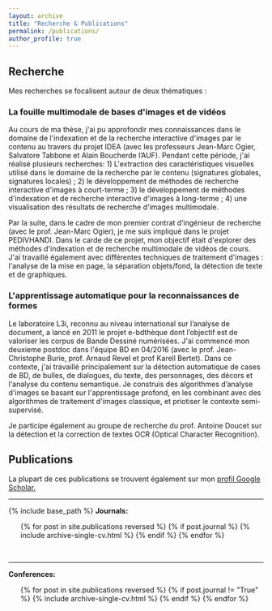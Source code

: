 ```yaml
---
layout: archive
title: "Recherche & Publications"
permalink: /publications/
author_profile: true
---
```


## Recherche

Mes recherches se focalisent autour de deux thématiques :

### La fouille multimodale de bases d'images et de vidéos
Au cours de ma thèse, j'ai pu approfondir mes connaissances dans le domaine de l'indexation et de la recherche interactive d'images par le contenu au travers du projet IDEA (avec les professeurs Jean-Marc Ogier, Salvatore Tabbone et Alain Boucherde l’AUF). Pendant cette période, j'ai réalisé plusieurs recherches: 1) L'extraction des caractéristiques visuelles utilisé dans le domaine de la recherche par le contenu (signatures globales, signatures locales) ; 2) le développement de méthodes de recherche interactive d'images à court-terme ; 3) le développement de méthodes d'indexation et de recherche interactive d'images à long-terme ; 4) une visualisation des résultats de recherche d'images multimodale.

Par la suite, dans le  cadre  de  mon  premier  contrat  d’ingénieur  de  recherche (avec le prof. Jean-Marc Ogier), je me suis impliqué dans le projet PEDIVHANDI. Dans le carde de ce projet, mon objectif était d'explorer des méthodes d'indexation et de recherche multimodale de vidéos de cours. J'ai travaillé également avec différentes techniques  de traitement d'images : l'analyse de la mise en page, la séparation objets/fond, la détection de texte et de graphiques. 

### L'apprentissage automatique pour la reconnaissances de formes

Le laboratoire L3i, reconnu au niveau international sur l’analyse de document, a lancé en 2011 le projet e-bdthèque dont l’objectif est de valoriser les corpus de Bande Dessiné numérisées. J'ai commencé mon deuxieme postdoc dans l'équipe BD en 04/2016 (avec le prof. Jean-Christophe Burie, prof. Arnaud Revel et prof Karell Bertet). Dans ce contexte, j'ai travaillé principalement sur la détection automatique de cases de BD, de bulles, de dialogues, du texte, des personnages, des décors et l'analyse du contenu semantique. Je construis des algorithmes d’analyse d'images se basant sur l'apprentissage profond, en les combinant avec des algorithmes de traitement d'images classique, et priotiser le contexte semi-supervisé.

Je participe également au groupe de recherche du prof. Antoine Doucet sur la détection et la correction de textes OCR (Optical Character Recognition). 

## Publications 

<!-- {% if author.googlescholar %} -->
La plupart de ces publications se trouvent également sur mon <u><a href="{{author.googlescholar}}">profil Google Scholar</a>.</u>
<!-- {% endif %} -->

<!-- <br>If you like the format of the preprints included here, see <u><a href="https://github.com/brenhinkeller/preprint-template.tex">preprint-template.tex</a></u> -->

---
{% include base_path %}
<b>Journals:</b>
<br/>
  <ol>
    {% for post in site.publications reversed %}
      {% if post.journal %}
        {% include archive-single-cv.html %}
      {% endif %}
    {% endfor %}
  </ol>
<br/>


---
<b>Conferences:</b>
<br/>
<ol>{% for post in site.publications reversed %}
      {% if post.journal != "True" %}
        {% include archive-single-cv.html %}
      {% endif %}
    {% endfor %}</ol>
<br/>

